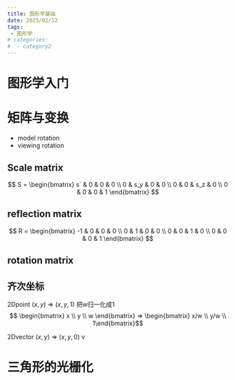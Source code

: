 ```yaml
---
title: 图形学基础
date: 2025/02/12
tags:
 - 图形学
# categories:
#  - category2
---
```

# 图形学入门

# 矩阵与变换

- model rotation
- viewing rotation

## Scale matrix

$$ S = \begin{bmatrix} s`  & 0 & 0 & 0 \\ 0 & s_y & 0 & 0 \\ 0 & 0 & s_z & 0 \\ 0 & 0 & 0 & 1 \end{bmatrix} $$
## reflection matrix

$$ R = \begin{bmatrix} -1 & 0 & 0 & 0 \\ 0 & 1 & 0 & 0 \\ 0 & 0 & 1 & 0 \\ 0 & 0 & 0 & 1 \end{bmatrix} $$

## rotation matrix

## 齐次坐标
2Dpoint $(x, y)$ => $(x, y, 1)$ 
把w归一化成1
$$ \begin{bmatrix} x \\ y \\ w \end{bmatrix}  => \begin{bmatrix} x/w \\ y/w \\ 1\end{bmatrix}$$

2Dvector $(x, y)$ => $(x, y, 0)$ v

# 三角形的光栅化

